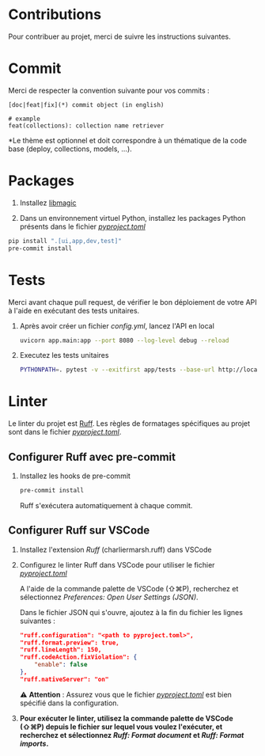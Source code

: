 # Contributions

Pour contribuer au projet, merci de suivre les instructions suivantes.

# Commit 

Merci de respecter la convention suivante pour vos commits : 

```
[doc|feat|fix](*) commit object (in english)

# example
feat(collections): collection name retriever
```

*Le thème est optionnel et doit correspondre à un thématique de la code base (deploy, collections, models, ...).

# Packages

1. Installez [libmagic](https://man7.org/linux/man-pages/man3/libmagic.3.html)

2. Dans un environnement virtuel Python, installez les packages Python présents dans le fichier *[pyproject.toml](./pyproject.toml)*

  ```bash 
  pip install ".[ui,app,dev,test]"
  pre-commit install
  ```

# Tests

Merci avant chaque pull request, de vérifier le bon déploiement de votre API à l'aide en exécutant des tests unitaires.

1. Après avoir créer un fichier *config.yml*, lancez l'API en local

    ```bash
    uvicorn app.main:app --port 8080 --log-level debug --reload
    ```

2. Executez les tests unitaires
    
    ```bash
    PYTHONPATH=. pytest -v --exitfirst app/tests --base-url http://localhost:8080/v1 --api-key-user API_KEY_USER --api-key-admin API_KEY_ADMIN --log-cli-level=INFO
    ```

# Linter

Le linter du projet est [Ruff](https://beta.ruff.rs/docs/configuration/). Les règles de formatages spécifiques au projet sont dans le fichier *[pyproject.toml](./pyproject.toml)*.

## Configurer Ruff avec pre-commit

1. Installez les hooks de pre-commit

    ```bash
    pre-commit install
    ```

    Ruff s'exécutera automatiquement à chaque commit.

## Configurer Ruff sur VSCode

1. Installez l'extension *Ruff* (charliermarsh.ruff) dans VSCode
2. Configurez le linter Ruff dans VSCode pour utiliser le fichier *[pyproject.toml](./pyproject.toml)*

    A l'aide de la commande palette de VSCode (⇧⌘P), recherchez et sélectionnez *Preferences: Open User Settings (JSON)*.

    Dans le fichier JSON qui s'ouvre, ajoutez à la fin du fichier les lignes suivantes :

    ```json
    "ruff.configuration": "<path to pyproject.toml>",
    "ruff.format.preview": true,
    "ruff.lineLength": 150,
    "ruff.codeAction.fixViolation": {
        "enable": false
    },
    "ruff.nativeServer": "on"
    ```

    ⚠️ **Attention** : Assurez vous que le fichier *[pyproject.toml](./app/pyproject.toml)* est bien spécifié dans la configuration.

3. **Pour exécuter le linter, utilisez la commande palette de VSCode (⇧⌘P) depuis le fichier sur lequel vous voulez l'exécuter, et recherchez et sélectionnez *Ruff: Format document* et *Ruff: Format imports*.**
